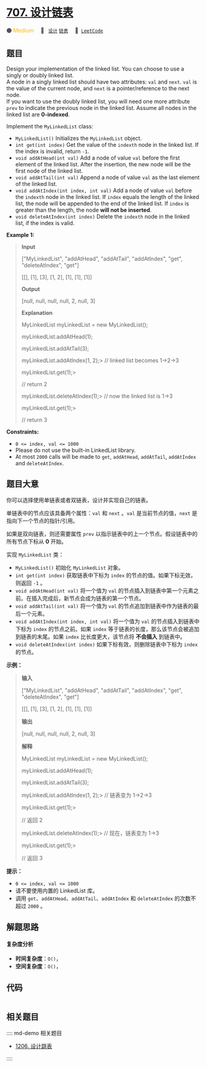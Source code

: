 # [707. 设计链表](https://leetcode.com/problems/design-linked-list)

🟠 <font color=#ffb800>Medium</font>&emsp; 🔖&ensp; [`设计`](/leetcode/outline/tag/design.md) [`链表`](/leetcode/outline/tag/linked-list.md)&emsp; 🔗&ensp;[`LeetCode`](https://leetcode.com/problems/design-linked-list)


## 题目

Design your implementation of the linked list. You can choose to use a singly
or doubly linked list.  
A node in a singly linked list should have two attributes: `val` and `next`.
`val` is the value of the current node, and `next` is a pointer/reference to
the next node.  
If you want to use the doubly linked list, you will need one more attribute
`prev` to indicate the previous node in the linked list. Assume all nodes in
the linked list are **0-indexed**.

Implement the `MyLinkedList` class:

  * `MyLinkedList()` Initializes the `MyLinkedList` object.
  * `int get(int index)` Get the value of the `indexth` node in the linked list. If the index is invalid, return `-1`.
  * `void addAtHead(int val)` Add a node of value `val` before the first element of the linked list. After the insertion, the new node will be the first node of the linked list.
  * `void addAtTail(int val)` Append a node of value `val` as the last element of the linked list.
  * `void addAtIndex(int index, int val)` Add a node of value `val` before the `indexth` node in the linked list. If `index` equals the length of the linked list, the node will be appended to the end of the linked list. If `index` is greater than the length, the node **will not be inserted**.
  * `void deleteAtIndex(int index)` Delete the `indexth` node in the linked list, if the index is valid.



**Example 1:**

> 
> 
> 
> 
> 
> **Input**
> 
> ["MyLinkedList", "addAtHead", "addAtTail", "addAtIndex", "get", "deleteAtIndex", "get"]
> 
> [[], [1], [3], [1, 2], [1], [1], [1]]
> 
> **Output**
> 
> [null, null, null, null, 2, null, 3]
> 
> 
> 
> **Explanation**
> 
> MyLinkedList myLinkedList = new MyLinkedList();
> 
> myLinkedList.addAtHead(1);
> 
> myLinkedList.addAtTail(3);
> 
> myLinkedList.addAtIndex(1, 2);> 
> // linked list becomes 1->2->3
> 
> myLinkedList.get(1);> 
> > 
> > 
>   // return 2
> 
> myLinkedList.deleteAtIndex(1);> 
> // now the linked list is 1->3
> 
> myLinkedList.get(1);> 
> > 
> > 
>   // return 3

**Constraints:**

  * `0 <= index, val <= 1000`
  * Please do not use the built-in LinkedList library.
  * At most `2000` calls will be made to `get`, `addAtHead`, `addAtTail`, `addAtIndex` and `deleteAtIndex`.


## 题目大意

你可以选择使用单链表或者双链表，设计并实现自己的链表。

单链表中的节点应该具备两个属性：`val` 和 `next` 。`val` 是当前节点的值，`next` 是指向下一个节点的指针/引用。

如果是双向链表，则还需要属性 `prev` 以指示链表中的上一个节点。假设链表中的所有节点下标从 **0** 开始。

实现 `MyLinkedList` 类：

  * `MyLinkedList()` 初始化 `MyLinkedList` 对象。
  * `int get(int index)` 获取链表中下标为 `index` 的节点的值。如果下标无效，则返回 `-1` 。
  * `void addAtHead(int val)` 将一个值为 `val` 的节点插入到链表中第一个元素之前。在插入完成后，新节点会成为链表的第一个节点。
  * `void addAtTail(int val)` 将一个值为 `val` 的节点追加到链表中作为链表的最后一个元素。
  * `void addAtIndex(int index, int val)` 将一个值为 `val` 的节点插入到链表中下标为 `index` 的节点之前。如果 `index` 等于链表的长度，那么该节点会被追加到链表的末尾。如果 `index` 比长度更大，该节点将 **不会插入** 到链表中。
  * `void deleteAtIndex(int index)` 如果下标有效，则删除链表中下标为 `index` 的节点。



**示例：**

> 
> 
> 
> 
> 
> **输入**
> 
> ["MyLinkedList", "addAtHead", "addAtTail", "addAtIndex", "get", "deleteAtIndex", "get"]
> 
> [[], [1], [3], [1, 2], [1], [1], [1]]
> 
> **输出**
> 
> [null, null, null, null, 2, null, 3]
> 
> 
> 
> **解释**
> 
> MyLinkedList myLinkedList = new MyLinkedList();
> 
> myLinkedList.addAtHead(1);
> 
> myLinkedList.addAtTail(3);
> 
> myLinkedList.addAtIndex(1, 2);> 
> // 链表变为 1->2->3
> 
> myLinkedList.get(1);> 
> > 
> > 
>   // 返回 2
> 
> myLinkedList.deleteAtIndex(1);> 
> // 现在，链表变为 1->3
> 
> myLinkedList.get(1);> 
> > 
> > 
>   // 返回 3
> 
> 



**提示：**

  * `0 <= index, val <= 1000`
  * 请不要使用内置的 LinkedList 库。
  * 调用 `get`、`addAtHead`、`addAtTail`、`addAtIndex` 和 `deleteAtIndex` 的次数不超过 `2000` 。


## 解题思路

#### 复杂度分析

- **时间复杂度**：`O()`，
- **空间复杂度**：`O()`，

## 代码

```javascript

```

## 相关题目

:::: md-demo 相关题目
- [1206. 设计跳表](https://leetcode.com/problems/design-skiplist)

::::
